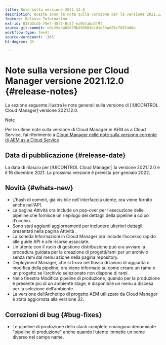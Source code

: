 ```yaml
---
title: Note sulla versione 2021.12.0
description: Queste sono le note sulla versione per la versione 2021.12.0 di Cloud Manager.
feature: Release Information
exl-id: 835d3cd5-75ef-45f2-8c57-ea9bfabd4f9f
source-git-commit: c0c25ada09879b850883dcd1e53ad05c7087a80a
workflow-type: tm+mt
source-wordcount: '265'
ht-degree: 3%

---
```


# Note sulla versione per Cloud Manager versione 2021.12.0 {#release-notes}

La sezione seguente illustra le note generali sulla versione di [!UICONTROL Cloud Manager] versione 2021.12.0.

>[!NOTE]
>
>Per le ultime note sulla versione di Cloud Manager in AEM as a Cloud Service, fai riferimento a [Cloud Manager nelle note sulla versione corrente di AEM as a Cloud Service](https://experienceleague.adobe.com/docs/experience-manager-cloud-service/content/implementing/using-cloud-manager/release-notes-cloud-manager/release-notes-cm-current.html)

## Data di pubblicazione {#release-date}

La data di rilascio per [!UICONTROL Cloud Manager] la versione 2021.12.0 è il 16 dicembre 2021. La prossima versione è prevista per gennaio 2022.

## Novità {#whats-new}

* L’hash di commit, già visibile nell’interfaccia utente, ora viene fornito anche nell’API.
* La pagina Attività ora include un pop-over per l’esecuzione delle pipeline che fornisce un riepilogo dei dettagli della pipeline a colpo d’occhio.
* Sono stati aggiunti aggiornamenti per includere ulteriori dettagli presentati nella pagina Attività .
* La scheda Informazioni in Cloud Manager ora include l’accesso rapido alle guide API e alle risorse associate.
* Un utente con il ruolo di gestione distribuzione può ora avviare la procedura guidata per la creazione di progetti/rami per un archivio senza rami dal menu azione nella pagina repository.
* Deployment Manager, che si trova nel flusso di lavoro di aggiunta o modifica della pipeline, ora viene informato su come creare un ramo o un progetto se l’archivio selezionato non dispone di rami.
* Nella finestra Modifica pipeline di produzione, quando per la produzione è presente più di un ambiente stage, è disponibile un menu a discesa per la selezione dell’ambiente.
* La versione dell’Archetipo di progetto AEM utilizzato da Cloud Manager è stata aggiornata alla versione 32.

## Correzioni di bug {#bug-fixes}

* Le pipeline di produzione dello stack complete rimangono denominate &quot;pipeline di produzione&quot; anche quando l’utente immette un nome diverso nel campo name.
